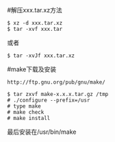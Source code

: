 #解压xxx.tar.xz方法

    $ xz -d xxx.tar.xz
    $ tar -xvf xxx.tar

或者

    $ tar -xvJf xxx.tar.xz

#make下载及安装

    http://ftp.gnu.org/pub/gnu/make/

    $ tar zxvf make-x.x.x.tar.gz /tmp
    # ./configure --prefix=/usr
    # type make
    # make check
    # make install

最后安装在/usr/bin/make

